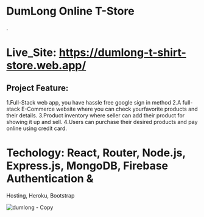 # DumLong Online T-Store
.
# Live_Site: https://dumlong-t-shirt-store.web.app/
## Project Feature:
1.Full-Stack web app, you have hassle free google sign in method
2.A full-stack E-Commerce website where you can check yourfavorite 
products and their details. 
3.Product inventory where seller can add their product for showing it up and sell.
4.Users can purchase their desired products and pay online using credit card.


# Techology: React, Router, Node.js, Express.js, MongoDB, Firebase Authentication &
Hosting, Heroku, Bootstrap

![dumlong - Copy](https://user-images.githubusercontent.com/68380516/116890481-7c231580-ac4f-11eb-8647-6fd08897d25a.jpg)
